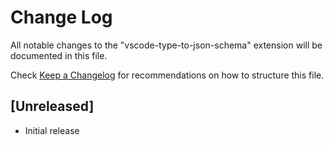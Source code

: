 # Change Log
All notable changes to the "vscode-type-to-json-schema" extension will be documented in this file.

Check [Keep a Changelog](http://keepachangelog.com/) for recommendations on how to structure this file.

## [Unreleased]
- Initial release